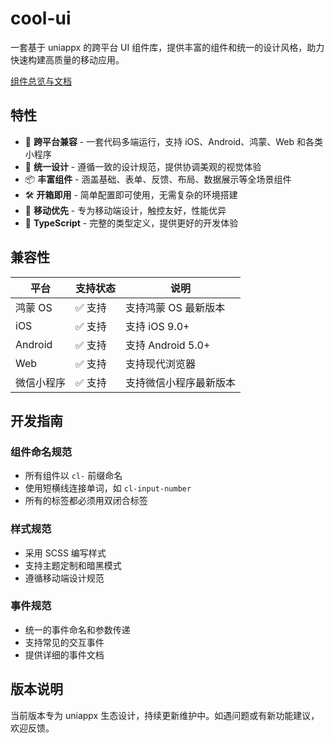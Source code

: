 # cool-ui

一套基于 uniappx 的跨平台 UI 组件库，提供丰富的组件和统一的设计风格，助力快速构建高质量的移动应用。

[组件总览与文档](/src/components/basic/page.md)

## 特性

- 🚀 **跨平台兼容** - 一套代码多端运行，支持 iOS、Android、鸿蒙、Web 和各类小程序
- 🎨 **统一设计** - 遵循一致的设计规范，提供协调美观的视觉体验
- 📦 **丰富组件** - 涵盖基础、表单、反馈、布局、数据展示等全场景组件
- 🛠 **开箱即用** - 简单配置即可使用，无需复杂的环境搭建
- 📱 **移动优先** - 专为移动端设计，触控友好，性能优异
- 🎯 **TypeScript** - 完整的类型定义，提供更好的开发体验

## 兼容性

| 平台       | 支持状态 | 说明                   |
| ---------- | -------- | ---------------------- |
| 鸿蒙 OS    | ✅ 支持  | 支持鸿蒙 OS 最新版本   |
| iOS        | ✅ 支持  | 支持 iOS 9.0+          |
| Android    | ✅ 支持  | 支持 Android 5.0+      |
| Web        | ✅ 支持  | 支持现代浏览器         |
| 微信小程序 | ✅ 支持  | 支持微信小程序最新版本 |

## 开发指南

### 组件命名规范

- 所有组件以 `cl-` 前缀命名
- 使用短横线连接单词，如 `cl-input-number`
- 所有的标签都必须用双闭合标签

### 样式规范

- 采用 SCSS 编写样式
- 支持主题定制和暗黑模式
- 遵循移动端设计规范

### 事件规范

- 统一的事件命名和参数传递
- 支持常见的交互事件
- 提供详细的事件文档

## 版本说明

当前版本专为 uniappx 生态设计，持续更新维护中。如遇问题或有新功能建议，欢迎反馈。
